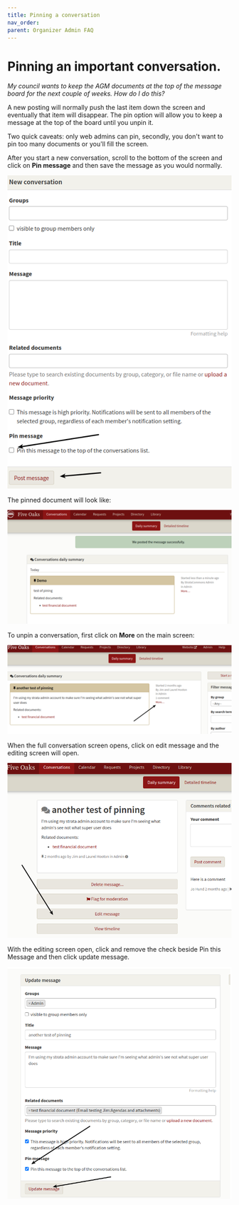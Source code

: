```yaml
---
title: Pinning a conversation
nav_order: 
parent: Organizer Admin FAQ
---
```


# Pinning an important conversation.

*My council wants to keep the AGM documents at the top of the message board for the next couple of weeks.  How do I do this?*

A new posting will normally push the last item down the screen and eventually that item will disappear. The pin option will allow you to keep a message at the top of the board until you unpin it.

Two quick caveats: only web admins can pin, secondly, you don't want to pin too many documents or you'll fill the screen. 

After you start a new conversation, scroll to the bottom of the screen and click on **Pin message** and then save the message as you would normally.

![pin message](pinning/pinmessage.png)

The pinned document will look like:

![looks like](pinning/lookslike.png)

To unpin a conversation, first click on **More** on the main screen:

![un pin](pinning/unpin.png)

When the full conversation screen opens, click on edit message and the editing screen will open.

![edit](pinning/edit.png)

With the editing screen open, click and remove the check beside Pin this Message and then click update message.

![update](pinning/update.png)
